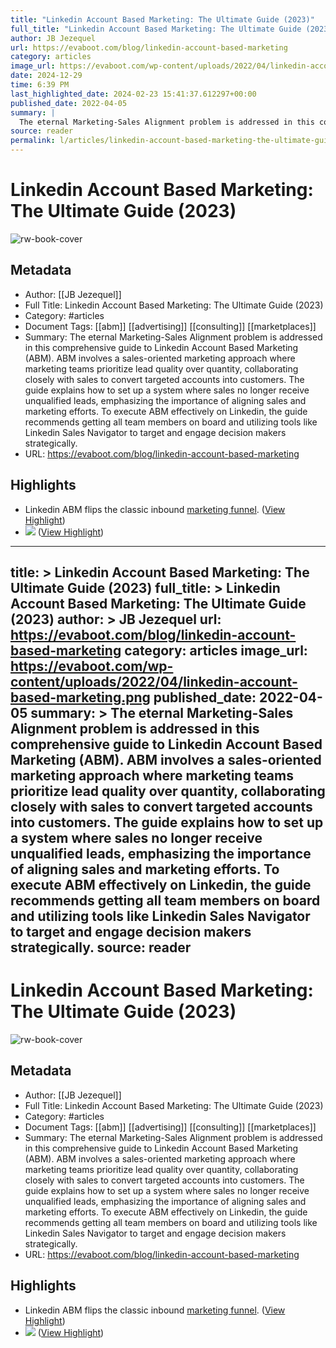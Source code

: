 ```yaml
---
title: "Linkedin Account Based Marketing: The Ultimate Guide (2023)"
full_title: "Linkedin Account Based Marketing: The Ultimate Guide (2023)"
author: JB Jezequel
url: https://evaboot.com/blog/linkedin-account-based-marketing
category: articles
image_url: https://evaboot.com/wp-content/uploads/2022/04/linkedin-account-based-marketing.png
date: 2024-12-29
time: 6:39 PM
last_highlighted_date: 2024-02-23 15:41:37.612297+00:00
published_date: 2022-04-05
summary: |
  The eternal Marketing-Sales Alignment problem is addressed in this comprehensive guide to Linkedin Account Based Marketing (ABM). ABM involves a sales-oriented marketing approach where marketing teams prioritize lead quality over quantity, collaborating closely with sales to convert targeted accounts into customers. The guide explains how to set up a system where sales no longer receive unqualified leads, emphasizing the importance of aligning sales and marketing efforts. To execute ABM effectively on Linkedin, the guide recommends getting all team members on board and utilizing tools like Linkedin Sales Navigator to target and engage decision makers strategically.
source: reader
permalink: l/articles/linkedin-account-based-marketing-the-ultimate-guide-2023
---
```

# Linkedin Account Based Marketing: The Ultimate Guide (2023)

![rw-book-cover](https://evaboot.com/wp-content/uploads/2022/04/linkedin-account-based-marketing.png)

## Metadata
- Author: [[JB Jezequel]]
- Full Title: Linkedin Account Based Marketing: The Ultimate Guide (2023)
- Category: #articles
- Document Tags: [[abm]] [[advertising]] [[consulting]] [[marketplaces]] 
- Summary: The eternal Marketing-Sales Alignment problem is addressed in this comprehensive guide to Linkedin Account Based Marketing (ABM). ABM involves a sales-oriented marketing approach where marketing teams prioritize lead quality over quantity, collaborating closely with sales to convert targeted accounts into customers. The guide explains how to set up a system where sales no longer receive unqualified leads, emphasizing the importance of aligning sales and marketing efforts. To execute ABM effectively on Linkedin, the guide recommends getting all team members on board and utilizing tools like Linkedin Sales Navigator to target and engage decision makers strategically.
- URL: https://evaboot.com/blog/linkedin-account-based-marketing

## Highlights
- Linkedin ABM flips the classic inbound [marketing funnel](https://attrock.com/blog/clickfunnels-alternatives/). ([View Highlight](https://read.readwise.io/read/01hqb9r9efjwf4hrpeyk9bwkyk))
- ![](https://evaboot.com/wp-content/uploads/2022/04/upload-file-to-outreach-tool.png) ([View Highlight](https://read.readwise.io/read/01hqba24z9a6gy1x7fdjmpe0qn))


---
title: >
  Linkedin Account Based Marketing: The Ultimate Guide (2023)
full_title: >
  Linkedin Account Based Marketing: The Ultimate Guide (2023)
author: >
  JB Jezequel
url: https://evaboot.com/blog/linkedin-account-based-marketing
category: articles
image_url: https://evaboot.com/wp-content/uploads/2022/04/linkedin-account-based-marketing.png
published_date: 2022-04-05
summary: >
  The eternal Marketing-Sales Alignment problem is addressed in this comprehensive guide to Linkedin Account Based Marketing (ABM). ABM involves a sales-oriented marketing approach where marketing teams prioritize lead quality over quantity, collaborating closely with sales to convert targeted accounts into customers. The guide explains how to set up a system where sales no longer receive unqualified leads, emphasizing the importance of aligning sales and marketing efforts. To execute ABM effectively on Linkedin, the guide recommends getting all team members on board and utilizing tools like Linkedin Sales Navigator to target and engage decision makers strategically.
source: reader
---
# Linkedin Account Based Marketing: The Ultimate Guide (2023)

![rw-book-cover](https://evaboot.com/wp-content/uploads/2022/04/linkedin-account-based-marketing.png)

## Metadata
- Author: [[JB Jezequel]]
- Full Title: Linkedin Account Based Marketing: The Ultimate Guide (2023)
- Category: #articles
- Document Tags: [[abm]] [[advertising]] [[consulting]] [[marketplaces]] 
- Summary: The eternal Marketing-Sales Alignment problem is addressed in this comprehensive guide to Linkedin Account Based Marketing (ABM). ABM involves a sales-oriented marketing approach where marketing teams prioritize lead quality over quantity, collaborating closely with sales to convert targeted accounts into customers. The guide explains how to set up a system where sales no longer receive unqualified leads, emphasizing the importance of aligning sales and marketing efforts. To execute ABM effectively on Linkedin, the guide recommends getting all team members on board and utilizing tools like Linkedin Sales Navigator to target and engage decision makers strategically.
- URL: https://evaboot.com/blog/linkedin-account-based-marketing

## Highlights
- Linkedin ABM flips the classic inbound [marketing funnel](https://attrock.com/blog/clickfunnels-alternatives/). ([View Highlight](https://read.readwise.io/read/01hqb9r9efjwf4hrpeyk9bwkyk))
- ![](https://evaboot.com/wp-content/uploads/2022/04/upload-file-to-outreach-tool.png) ([View Highlight](https://read.readwise.io/read/01hqba24z9a6gy1x7fdjmpe0qn))


